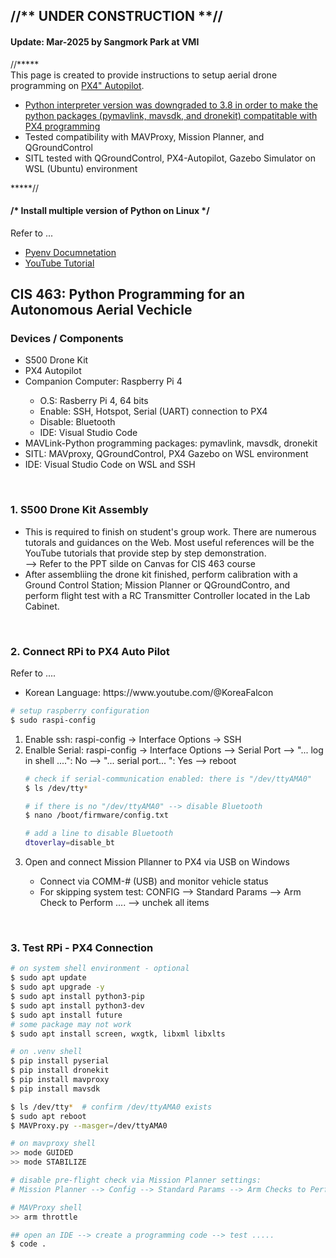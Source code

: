 <h2>//** UNDER CONSTRUCTION **//</h2>

<h4>Update: Mar-2025 by Sangmork Park at VMI</h4>
<p>//***** <br/>
This page is created to provide instructions to setup aerial drone programming on <a href="https://docs.px4.io/main/en/">PX4" Autopilot</a>. <p>
<ul>
    <li><u>Python interpreter version was downgraded to 3.8 in order to make the python packages (pymavlink, mavsdk, and dronekit) compatitable with PX4 programming</u></li>
    <li>Tested compatibility with MAVProxy, Mission Planner, and QGroundControl</li>
    <li>SITL tested with QGroundControl, PX4-Autopilot, Gazebo Simulator on WSL (Ubuntu) environment</li>
</ul>
<p>*****//</p>

<h4> /* Install multiple version of Python on Linux */</h4>
Refer to ...
<ul>
    <li><a href="https://github.com/pyenv/pyenv">Pyenv Documnetation</a></li>
    <li><a href="https://www.youtube.com/watch?v=QdlopCUuXxw">YouTube Tutorial</a></li>
</ul>

<h2>CIS 463: Python Programming for an Autonomous Aerial Vechicle</h2>
<h3>Devices / Components</h3>
<ul>
    <li>S500 Drone Kit</li>
    <li>PX4 Autopilot</li>
    <li>Companion Computer: Raspberry Pi 4 </li>
        <ul>
            <li>O.S: Rasberry Pi 4, 64 bits</li>
            <li>Enable: SSH, Hotspot, Serial (UART) connection to PX4</li>
            <li>Disable: Bluetooth</li>
            <li>IDE: Visual Studio Code</li>
        </ul>
    <li>MAVLink-Python programming packages: pymavlink, mavsdk, dronekit</li>
    <li>SITL: MAVproxy, QGroundControl, PX4 Gazebo on WSL environment</li>
    <li>IDE: Visual Studio Code on WSL and SSH</li>
</ul>

<br/><h3>1. S500 Drone Kit Assembly</h3>
<ul>
    <li>This is required to finish on student's group work. There are numerous tutorals and guidances on the Web. Most useful references will be the YouTube tutorials that provide step by step demonstration. <br/>--> Refer to the PPT silde on Canvas for CIS 463 course</br></li>
    <li>After assembliing the drone kit finished, perform calibration with a Ground Control Station; Mission Planner or QGroundContro, and perform flight test with a RC Transmitter Controller located in the Lab Cabinet. </li>
</ul>

<br/><h3>2. Connect RPi to PX4 Auto Pilot</h3>
<p>Refer to ....</p>
<ul>
    <li>Korean Language: https://www.youtube.com/@KoreaFalcon</li>
</ul>


``` sh
# setup raspberry configuration
$ sudo raspi-config
```

<ol>
    <li>Enable ssh: raspi-config -> Interface Options -> SSH</li>
    <li>Enalble Serial: raspi-config -> Interface Options --> Serial Port --> "... log in shell ....": No --> "... serial port... ": Yes --> reboot</li>

``` sh
# check if serial-communication enabled: there is "/dev/ttyAMA0"
$ ls /dev/tty*

# if there is no "/dev/ttyAMA0" --> disable Bluetooth
$ nano /boot/firmware/config.txt

# add a line to disable Bluetooth
dtoverlay=disable_bt

``` 

<li>Open and connect Mission Pllanner to PX4 via USB on Windows</li>
    <ul>
        <li>Connect via COMM-# (USB)  and monitor vehicle status</li>
        <li>For skipping system test: CONFIG --> Standard Params --> Arm Check to Perform .... --> unchek all items</li>
    </ul>
</ol>

<br/><h3>3. Test RPi - PX4 Connection</h3>

``` sh
# on system shell environment - optional
$ sudo apt update
$ sudo apt upgrade -y 
$ sudo apt install python3-pip
$ sudo apt install python3-dev
$ sudo apt install future
# some package may not work
$ sudo apt install screen, wxgtk, libxml libxlts    

# on .venv shell
$ pip install pyserial 
$ pip install dronekit
$ pip install mavproxy
$ pip install mavsdk

$ ls /dev/tty*  # confirm /dev/ttyAMA0 exists
$ sudo apt reboot
$ MAVProxy.py --masger=/dev/ttyAMA0

# on mavproxy shell
>> mode GUIDED
>> mode STABILIZE

# disable pre-flight check via Mission Planner settings: 
# Mission Planner --> Config --> Standard Params --> Arm Checks to Perform ..... --> uncheck all items

# MAVProxy shell
>> arm throttle 

## open an IDE --> create a programming code --> test .....
$ code .
```

